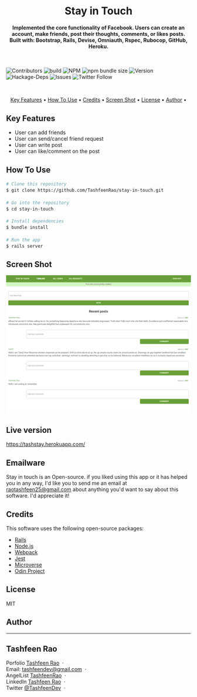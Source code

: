 <h1 align="center">
  <br>
    Stay in Touch
  <br>
</h1>

<h4 align="center">Implemented the core functionality of Facebook. Users can create an account, make friends, post their thoughts, comments, or likes posts. Built with: Bootstrap, Rails, Devise, Omniauth, Rspec, Rubocop, GitHub, Heroku.
</h4>
</br>

![Contributors](https://img.shields.io/badge/Contributor-Tashfeen-green)
![build](https://img.shields.io/badge/build-passing-green)
![NPM](https://img.shields.io/badge/NPM-14.01-green)
![npm bundle size](https://img.shields.io/bundlephobia/min/react?color=green)
![Version](https://img.shields.io/badge/version-1.0.0-green)
![Hackage-Deps](https://img.shields.io/hackage-deps/v/json)
![Issues](https://img.shields.io/badge/issues-0-green)
![Twitter Follow](https://img.shields.io/twitter/follow/TashfeenDev?label=Tashfeen&style=social)

</br>

<p align="center">
  <a href="#key-features">Key Features</a> •
  <a href="#how-to-use">How To Use</a> •
  <a href="#credits">Credits</a> •
  <a href="#screen-shot">Screen Shot</a> •
  <a href="#license">License</a> •
  <a href="#author">Author</a> •
</p>

## Key Features

* User can add friends
* User can send/cancel friend request
* User can write post
* User can like/comment on the post

## How To Use

```bash
# Clone this repository
$ git clone https://github.com/TashfeenRao/stay-in-touch.git

# Go into the repository
$ cd stay-in-touch

# Install dependencies
$ bundle install

# Run the app
$ rails server
```

## Screen Shot

![screenshot](screencapture-tashstay-herokuapp-posts-2020-06-13-19_21_54.png)

## Live version

https://tashstay.herokuapp.com/

## Emailware

Stay in touch is an Open-source. if you liked using this app or it has helped you in any way, I'd like you to send me an email at <raotashfeen25@gmail.com> about anything you'd want to say about this software. I'd appreciate it!

## Credits

This software uses the following open-source packages:

- [Rails](https://rubyonrails.org/)
- [Node.js](https://nodejs.org/)
- [Webpack](https://webpack.js.org/)
- [Jest](https://jestjs.io/)
- [Microverse](http://microverse.org/)
- [Odin Project](https://www.theodinproject.com/)

## License

MIT

## Author
---

<h2>Tashfeen Rao </h2>

Porfolio [Tashfeen Rao](https://tashfeen-rao.netlify.app/) &nbsp;&middot;&nbsp;
</br>
Email: tashfeendev@gmail.com &nbsp;&middot;&nbsp;
</br>
AngelList [TashfeenRao](https://angel.co/u/tashfeen-rao) &nbsp;&middot;&nbsp;
</br>
LinkedIn [Tashfeen Rao](https://www.linkedin.com/in/tashfeen-rao/) &nbsp;&middot;&nbsp;
</br>
Twitter [@TashfeenDev](https://twitter.com/TashfeenDev) &nbsp;&middot;&nbsp;
